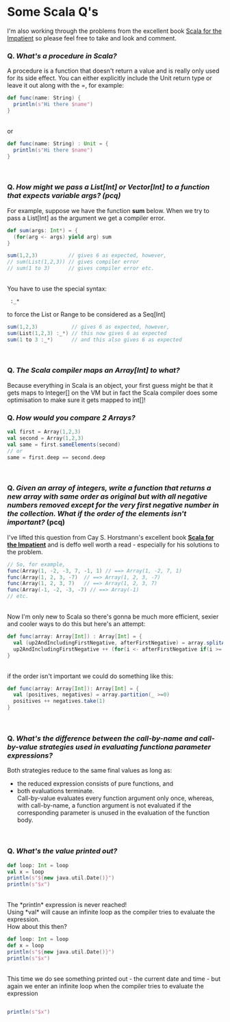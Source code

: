 # Some Scala Q's<br>

I'm also working through the problems from the excellent book [Scala for the Impatient](scala.for.the.impatient.2ed.some.solutions/README.md) so please feel free to take and look and comment.

### Q. *What's a procedure in Scala?*
A procedure is a function that doesn't return a value and is really only used for its side effect.
You can either explicitly include the Unit return type or leave it out along with the =, for example:<br>
```scala
def func(name: String) {
  println(s"Hi there $name")
}
```
<br>or<br>
```scala
def func(name: String) : Unit = {
  println(s"Hi there $name")
}

```
<br>


### Q. *How might we pass a List[Int] or Vector[Int] to a function that expects variable args? (pcq)*
For example, suppose we have the function **sum** below. When we try to pass a List[Int] as the argument we get a compiler error.
```scala
def sum(args: Int*) = {
  (for(arg <- args) yield arg) sum
}

sum(1,2,3)          // gives 6 as expected, however,
// sum(List(1,2,3)) // gives compiler error
// sum(1 to 3)      // gives compiler error etc.
```
<br>
You have to use the special syntax:

```bash
 :_* 
```

to force the List or Range to be considered as a Seq[Int]<br>

```scala
sum(1,2,3)           // gives 6 as expected, however,
sum(List(1,2,3) :_*) // this now gives 6 as expected 
sum(1 to 3 :_*)      // and this also gives 6 as expected
```
<br>

### Q. *The Scala compiler maps an Array[Int] to what?*
Because everything in Scala is an object, your first guess might be that it gets maps to Integer[] on the VM but in fact the Scala compiler does some optimisation to make sure it gets mapped to int[]!
<br>

### Q. *How would you compare 2 Arrays?*<br>
```scala
val first = Array(1,2,3)
val second = Array(1,2,3)
val same = first.sameElements(second)
// or
same = first.deep == second.deep
```
<br>


### Q. *Given an array of integers, write a function that returns a new array with same order as original but with all negative numbers removed except for the very first negative number in the collection. What if the order of the elements isn't important?* (pcq)<br>
I've lifted this question from Cay S. Horstmann's excellent book [**Scala for the Impatient**](https://www.google.nl/webhp?sourceid=chrome-instant&rlz=1C1XYJR_en__726__727&ion=1&espv=2&ie=UTF-8#q=amazon+Cay+S.+horstmann+) and is deffo well worth a read - especially for his solutions to the problem.
```scala
// So, for example, 
func(Array(1, -2, -3, 7, -1, 1) // ==> Array(1, -2, 7, 1)
func(Array(1, 2, 3, -7)  // ==> Array(1, 2, 3, -7)
func(Array(1, 2, 3, 7)   // ==> Array(1, 2, 3, 7)
func(Array(-1, -2, -3, -7) // ==> Array(-1)
// etc.
```
<br>
Now I'm only new to Scala so there's gonna be much more efficient, sexier and cooler ways to do this but here's an attempt:

```scala
def func(array: Array[Int]) : Array[Int] = {
  val (up2AndIncludingFirstNegative, afterFirstNegative) = array.splitAt(array.indexWhere(_ < 0) + 1)
  up2AndIncludingFirstNegative ++ (for(i <- afterFirstNegative if(i >= 0)) yield i)
}
```
<br>
if the order isn't important we could do something like this:

```scala
def func(array: Array[Int]): Array[Int] = {
  val (positives, negatives) = array.partition(_ >=0)
  positives ++ negatives.take(1)
}
```

<br>

### Q. *What's the difference between the call-by-name and call-by-value strategies used in evaluating functiona parameter expressions?*<br>
Both strategies reduce to the same final values as long as:
* the reduced expression consists of pure functions, and
* both evaluations terminate.<br>
Call-by-value evaluates every function argument only once, whereas, with call-by-name, a function argument is not evaluated if the corresponding parameter is unused in the evaluation of the function body.
<br>

### Q. *What's the value printed out?*<br>

```scala
def loop: Int = loop
val x = loop
println(s"${new java.util.Date()}")
println(s"$x")

```
<br>
The *println* expression is never reached!<br>Using *val* will cause an infinite loop as the compiler tries to evaluate the expression. <br>How about this then?<br>

```scala
def loop: Int = loop
def x = loop
println(s"${new java.util.Date()}")
println(s"$x")
```

<br>
This time we do see something printed out - the current date and time - but again we enter an infinite loop when the compiler tries to evaluate the expression <br> 

```scala

println(s"$x")

```
<br>



